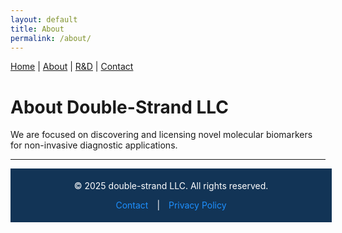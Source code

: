 ```yaml
---
layout: default
title: About
permalink: /about/
---
```


<nav>
  <a href="/">Home</a> |
  <a href="/about/">About</a> |
  <a href="/rnd/">R&D</a> |
  <a href="/contact/">Contact</a>
</nav>

# About Double-Strand LLC

We are focused on discovering and licensing novel molecular biomarkers for non-invasive diagnostic applications.

  
<hr>  
  
<div style="background-color: #123456; color: white; text-align: center; padding: 5px; width: 100%;">
  <p>© 2025 double-strand LLC. All rights reserved.</p>
  <p>
    <a href="/contact" style="color: #1e90ff; text-decoration: none; margin: 0 10px;">Contact</a> |
    <a href="/privacy_policy" style="color: #1e90ff; text-decoration: none; margin: 0 10px;">Privacy Policy</a>
  </p>
</div>